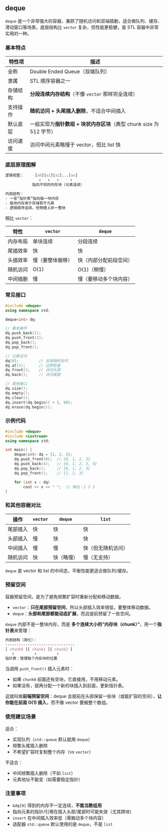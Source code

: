 ## deque

`deque` 是一个非常强大的容器，兼顾了随机访问和双端插删，适合做队列、缓存、滑动窗口等场景。底层结构比 `vector` 复杂，但性能更稳健，是 STL 容器中非常实用的一种。

### 基本特点

| 特性项   | 描述                                                         |
| -------- | ------------------------------------------------------------ |
| 全称     | Double Ended Queue（双端队列）                               |
| 隶属     | STL 顺序容器之一                                             |
| 存储结构 | **分段连续内存结构**（不像 `vector` 那样完全连续）           |
| 支持操作 | **随机访问 + 头尾插入删除**，不适合中间插入                  |
| 默认底层 | 一般实现为**指针数组 + 块状内存区块**（典型 chunk size 为 512 字节） |
| 访问速度 | 访问中间元素略慢于 vector，但比 list 快                      |

### 底层原理图解

```css
逻辑视图：     [a0][a1][a2]...[an]
               ↑   ↑   ↑     ↑
            指向不同的内存块（元素连续）

内部结构：
- 一张“指针表”指向每一块内存
- 每块内存用于存储若干元素
- 逻辑顺序连续，但物理上非一整块
```

相比 `vector`：

| 特性     | `vector`         | `deque`                |
| -------- | ---------------- | ---------------------- |
| 内存布局 | 单块连续         | 分段连续               |
| 尾插效率 | 快               | 快                     |
| 头插效率 | 慢（要整体搬移） | 快（内部分配前段空间） |
| 随机访问 | O(1)             | O(1)（稍慢）           |
| 中间插删 | 慢               | 慢（要移动多个块内容） |

### 常见接口

```cpp
#include <deque>
using namespace std;

deque<int> dq;

// 基本操作
dq.push_back(1);
dq.push_front(2);
dq.pop_back();
dq.pop_front();

// 元素访问
dq[0];         // 支持随机访问
dq.at(1);      // 边界检查
dq.front();    // 访问头部
dq.back();     // 访问尾部

// 其他接口
dq.size();
dq.empty();
dq.clear();
dq.insert(dq.begin() + 1, 99);
dq.erase(dq.begin());
```

### 示例代码

```cpp
#include <deque>
#include <iostream>
using namespace std;

int main() {
    deque<int> dq = {1, 2, 3};
    dq.push_front(0);  // {0, 1, 2, 3}
    dq.push_back(4);   // {0, 1, 2, 3, 4}
    dq.pop_back();     // {0, 1, 2, 3}
    dq.pop_front();    // {1, 2, 3}

    for (int x : dq)
        cout << x << " ";  // 输出：1 2 3
}
```

### 和其他容器对比

| 操作     | `vector` | `deque`    | `list`             |
| -------- | -------- | ---------- | ------------------ |
| 尾部插入 | 快       | 快         | 快                 |
| 头部插入 | 慢       | 快         | 快                 |
| 中间插入 | 慢       | 慢         | 快（但无随机访问） |
| 随机访问 | 快       | 快（略慢） | 慢（无支持）       |

`deque` 是 vector 和 list 的中间态，平衡性能更适合做队列/缓存。

### 预留空间

容器预留空间，是为了避免频繁扩容时重新分配和移动数据。

- `vector`：**只在尾部预留空间**，所以头部插入效率很低，要整体移动数据。
- `deque`：**头部和尾部都能动态扩展**，而且提前预留了一些空间。

`deque` 内部不是一整块内存，而是 **多个连续大小的“内存块（chunk）”**，用一个**指针表**来管理：

```css
内部结构（简化）：
-------------------------------
[ chunk0 ][ chunk1 ][ chunk2 ]
   ↑         ↑         ↑
指针表：管理每个内存块的位置
```

当调用 `push_front()` 插入元素时：

- 如果 `chunk0` 前面还有空块，它直接用，不用移动元素。
- 如果没有，就再分配一个新的块插入到前面，更新指针表。

这就叫做**前端预留空间**：deque 会提前在头部保留一些块（或能扩容的空间），**让你能在前面 O(1) 插入**，而不像 vector 要搬整个数组。

### 使用建议场景

适合：

- 实现队列（`std::queue` 默认就用 `deque`）
- 频繁头尾插入删除
- 不希望扩容时复制整个内存（vs `vector`）

不适合：

- 中间频繁插入删除（不如 `list`）
- 元素地址不能变（如需要稳定指针）

### 注意事项

- `&dq[0]` 得到的内存不一定连续，**不能当数组用**
- 指向元素的指针/引用在插入头部/尾部时可能失效（尤其跨块）
- `insert` 在中间插入效率低（需搬动多个块内容）
- 适配器 `std::queue` 默认使用的是 `deque`，不是 `list`
